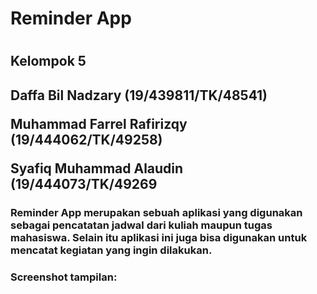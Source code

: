 <h1>Reminder App<h1/>
<h2>Kelompok 5<h2/>
<p>Daffa Bil Nadzary (19/439811/TK/48541)<p/>
<p>Muhammad Farrel Rafirizqy (19/444062/TK/49258)<p/>
<p>Syafiq Muhammad Alaudin (19/444073/TK/49269<p/>
  
<h3>Reminder App merupakan sebuah aplikasi yang digunakan sebagai pencatatan jadwal dari kuliah maupun tugas mahasiswa. Selain itu aplikasi ini juga bisa digunakan untuk mencatat kegiatan yang ingin dilakukan.

<h3> Screenshot tampilan:
